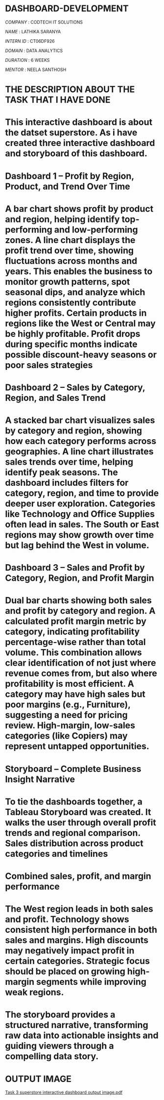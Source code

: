 # DASHBOARD-DEVELOPMENT

*COMPANY* : CODTECH IT SOLUTIONS

*NAME* : LATHIKA SARANYA

*INTERN ID* : CT06DF926

*DOMAIN* : DATA ANALYTICS

*DURATION* : 6 WEEKS

*MENTOR* : NEELA SANTHOSH

# THE DESCRIPTION ABOUT THE TASK THAT I HAVE DONE
# This interactive dashboard is about the datset superstore. As i have created three interactive dashboard and storyboard of this dashboard.

# Dashboard 1 – Profit by Region, Product, and Trend Over Time
# A bar chart shows profit by product and region, helping identify top-performing and low-performing zones. A line chart displays the profit trend over time, showing fluctuations across months and years. This enables the business to monitor growth patterns, spot seasonal dips, and analyze which regions consistently contribute higher profits. Certain products in regions like the West or Central may be highly profitable. Profit drops during specific months indicate possible discount-heavy seasons or poor sales strategies

#  Dashboard 2 – Sales by Category, Region, and Sales Trend
# A stacked bar chart visualizes sales by category and region, showing how each category performs across geographies. A line chart illustrates sales trends over time, helping identify peak seasons. The dashboard includes filters for category, region, and time to provide deeper user exploration. Categories like Technology and Office Supplies often lead in sales. The South or East regions may show growth over time but lag behind the West in volume.

# Dashboard 3 – Sales and Profit by Category, Region, and Profit Margin
# Dual bar charts showing both sales and profit by category and region. A calculated profit margin metric by category, indicating profitability percentage-wise rather than total volume. This combination allows clear identification of not just where revenue comes from, but also where profitability is most efficient. A category may have high sales but poor margins (e.g., Furniture), suggesting a need for pricing review. High-margin, low-sales categories (like Copiers) may represent untapped opportunities.

# Storyboard – Complete Business Insight Narrative
# To tie the dashboards together, a Tableau Storyboard was created. It walks the user through overall profit trends and regional comparison. Sales distribution across product categories and timelines 
# Combined sales, profit, and margin performance
# The West region leads in both sales and profit. Technology shows consistent high performance in both sales and margins. High discounts may negatively impact profit in certain categories. Strategic focus should be placed on growing high-margin segments while improving weak regions.
# The storyboard provides a structured narrative, transforming raw data into actionable insights and guiding viewers through a compelling data story.

# OUTPUT IMAGE

[Task 3 superstore interactive dashboard output image.pdf](https://github.com/user-attachments/files/20832439/Task.3.superstore.interactive.dashboard.output.image.pdf)
